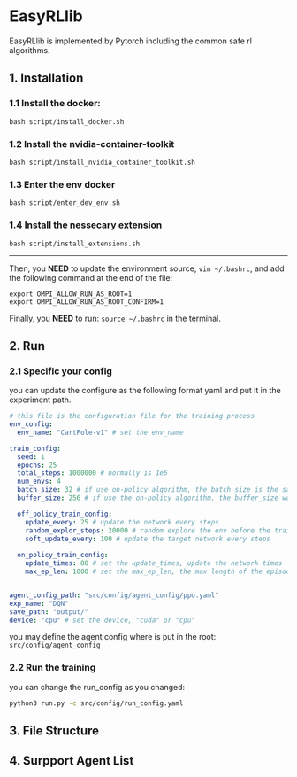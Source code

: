 # EasyRLlib
EasyRLlib is implemented by Pytorch including the common safe rl algorithms.


## 1. Installation
### 1.1 Install the docker: 
```
bash script/install_docker.sh
```

### 1.2 Install the nvidia-container-toolkit
```
bash script/install_nvidia_container_toolkit.sh
```

### 1.3 Enter the env docker
```
bash script/enter_dev_env.sh
```

### 1.4 Install the nessecary extension
```
bash script/install_extensions.sh
```
---
Then, you **NEED** to update the environment source, `vim ~/.bashrc`, and add the following command at the end of the file:
```
export OMPI_ALLOW_RUN_AS_ROOT=1
export OMPI_ALLOW_RUN_AS_ROOT_CONFIRM=1
```
Finally, you **NEED** to run: `source ~/.bashrc` in the terminal.

## 2. Run

### 2.1 Specific your config
you can update the configure as the following format yaml and put it in the experiment path.
```yaml
# this file is the configuration file for the training process
env_config:
  env_name: "CartPole-v1" # set the env_name

train_config:
  seed: 1
  epochs: 25
  total_steps: 1000000 # normally is 1e6
  num_envs: 4
  batch_size: 32 # if use on-policy algorithm, the batch_size is the same as the buffer_size
  buffer_size: 256 # if use the on-policy algorithm, the buffer_size would be int(total_steps/epochs/num_envs)

  off_policy_train_config:
    update_every: 25 # update the network every steps
    random_explor_steps: 20000 # random explore the env before the training
    soft_update_every: 100 # update the target network every steps
  
  on_policy_train_config:
    update_times: 80 # set the update_times, update the network times
    max_ep_len: 1000 # set the max_ep_len, the max length of the episode


agent_config_path: "src/config/agent_config/ppo.yaml"
exp_name: "DQN"
save_path: "output/"
device: "cpu" # set the device, "cuda" or "cpu"
```

you may define the agent config where is put in the root: `src/config/agent_config`


### 2.2 Run the training
you can change the run_config as you changed:
```bash
python3 run.py -c src/config/run_config.yaml
```

## 3. File Structure

## 4. Surpport Agent List